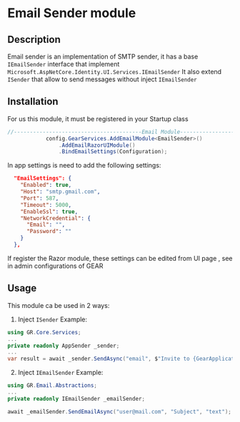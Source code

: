 # Email Sender module

## Description
Email sender is an implementation of SMTP sender, it has a base `IEmailSender` interface that implement `Microsoft.AspNetCore.Identity.UI.Services.IEmailSender`
It also extend `ISender` that allow to send messages without inject `IEmailSender`
## Installation
For us this module, it must be registered in your Startup class 
```csharp
//----------------------------------------Email Module-------------------------------------
			config.GearServices.AddEmailModule<EmailSender>()
				.AddEmailRazorUIModule()
				.BindEmailSettings(Configuration);
```

In app settings is need to add the following settings:
```json
  "EmailSettings": {
    "Enabled": true,
    "Host": "smtp.gmail.com",
    "Port": 587,
    "Timeout": 5000,
    "EnableSsl": true,
    "NetworkCredential": {
      "Email": "",
      "Password": ""
    }
  },
```

If register the Razor module, these settings can be edited from UI page , see in admin configurations of GEAR

## Usage
This module ca be used in 2 ways:
1. Inject `ISender`
Example: 
```csharp
using GR.Core.Services;
...
private readonly AppSender _sender;
...
var result = await _sender.SendAsync("email", $"Invite to {GearApplication.ApplicationName}", message, model.Email);
```
2. Inject `IEmailSender` 
Example:
```csharp
using GR.Email.Abstractions;
...
private readonly IEmailSender _emailSender;

await _emailSender.SendEmailAsync("user@mail.com", "Subject", "text");
```